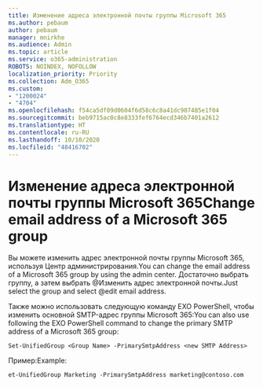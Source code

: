 ```yaml
---
title: Изменение адреса электронной почты группы Microsoft 365
ms.author: pebaum
author: pebaum
manager: mnirkhe
ms.audience: Admin
ms.topic: article
ms.service: o365-administration
ROBOTS: NOINDEX, NOFOLLOW
localization_priority: Priority
ms.collection: Adm_O365
ms.custom:
- "1200024"
- "4704"
ms.openlocfilehash: f54ca5df09d0604f6d58c6c8a41dc907485e1f04
ms.sourcegitcommit: beb9715ac0c8e8333fef6764ecd346b7401a2612
ms.translationtype: HT
ms.contentlocale: ru-RU
ms.lasthandoff: 10/10/2020
ms.locfileid: "48416702"
---
```

# <a name="change-email-address-of-a-microsoft-365-group"></a><span data-ttu-id="184b2-102">Изменение адреса электронной почты группы Microsoft 365</span><span class="sxs-lookup"><span data-stu-id="184b2-102">Change email address of a Microsoft 365 group</span></span>

<span data-ttu-id="184b2-103">Вы можете изменить адрес электронной почты группы Microsoft 365, используя Центр администрирования.</span><span class="sxs-lookup"><span data-stu-id="184b2-103">You can change the email address of a Microsoft 365 group by using the admin center.</span></span> <span data-ttu-id="184b2-104">Достаточно выбрать группу, а затем выбрать @Изменить адрес электронной почты.</span><span class="sxs-lookup"><span data-stu-id="184b2-104">Just select the group and select @edit email address.</span></span>

<span data-ttu-id="184b2-105">Также можно использовать следующую команду EXO PowerShell, чтобы изменить основной SMTP-адрес группы Microsoft 365:</span><span class="sxs-lookup"><span data-stu-id="184b2-105">You can also use following the EXO PowerShell command to change the primary SMTP address of a Microsoft 365 group:</span></span>

`Set-UnifiedGroup <Group Name> -PrimarySmtpAddress <new SMTP Address>`

<span data-ttu-id="184b2-106">Пример:</span><span class="sxs-lookup"><span data-stu-id="184b2-106">Example:</span></span>

`et-UnifiedGroup Marketing -PrimarySmtpAddress marketing@contoso.com`
